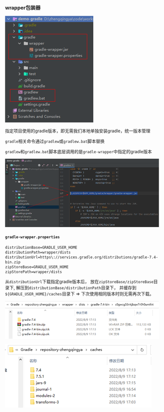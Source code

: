 ### wrapper包装器

![gradle-wrapper.png](images/gradle-wrapper.png)

指定项目使用的gradle版本，即无需我们本地单独安装gradle，统一版本管理

`gradle`相关命令通过`gradlew`或`gradlew.bat`脚本替换

`gradlew`和`gradlew.bat`脚本底层调用的是`gradle-wrapper`中指定的gradle版本

![gradle-wrapper-gradlew.png](images/gradle-wrapper-gradlew.png)

#### `gradle-wrapper.properties`

```
distributionBase=GRADLE_USER_HOME
distributionPath=wrapper/dists
distributionUrl=https\://services.gradle.org/distributions/gradle-7.4-bin.zip
zipStoreBase=GRADLE_USER_HOME
zipStorePath=wrapper/dists
```

从`distributionUrl`下载指定gradle版本后，
放在`zipStoreBase/zipStoreBase`目录下,
解压到`distributionBase/distributionPath`目录下，
并缓存到`${GRADLE_USER_HOME}/caches`目录下 => 下次使用相同版本时则无需再次下载。

![gradle-wrapper-dists.png](images/gradle-wrapper-dists.png)

![gradle-wrapper-caches.png](images/gradle-wrapper-caches.png)
